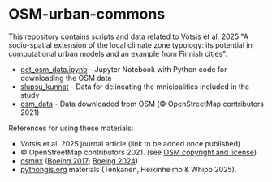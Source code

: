 # OSM-urban-commons

This repository contains scripts and data related to Votsis et al. 2025 "A socio-spatial extension of the local climate zone typology: its potential in computational urban models and an example from Finnish cities".

- [get_osm_data.ipynb](./get_osm_data.ipynb) - Jupyter Notebook with Python code for downloading the OSM data
- [slupsu_kunnat](./slupsu_kunnat) - Data for delineating the mnicipalities included in the study
- [osm_data](./osm_data) - Data downloaded from OSM (© OpenStreetMap contributors 2021)


References for using these materials: 

- Votsis et al. 2025 journal article (link to be added once published)
- © OpenStreetMap contributors 2021. (see [OSM copyright and license](https://www.openstreetmap.org/copyright))
- [osmnx](https://osmnx.readthedocs.io/en/stable/) ([Boeing 2017](https://doi.org/10.1016/j.compenvurbsys.2017.05.004);  [Boeing 2024](https://geoffboeing.com/publications/osmnx-paper/))
- [pythongis.org](pythongis.org) materials (Tenkanen, Heikinheimo & Whipp 2025).
